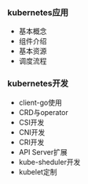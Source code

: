 ### kubernetes应用

+ 基本概念
+ 组件介绍
+ 基本资源
+ 调度流程

### kubernetes开发

+ client-go使用
+ CRD与operator
+ CSI开发
+ CNI开发
+ CRI开发
+ API Server扩展
+ kube-sheduler开发
+ kubelet定制